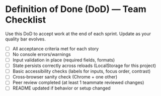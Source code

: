 # Definition of Done (DoD) — Team Checklist

Use this DoD to accept work at the end of each sprint. Update as your quality bar evolves.

- [ ] All acceptance criteria met for each story
- [ ] No console errors/warnings
- [ ] Input validation in place (required fields, formats)
- [ ] State persists correctly across reloads (LocalStorage for this project)
- [ ] Basic accessibility checks (labels for inputs, focus order, contrast)
- [ ] Cross‑browser sanity check (Chrome + one other)
- [ ] Peer review completed (at least 1 teammate reviewed changes)
- [ ] README updated if behavior or setup changed
